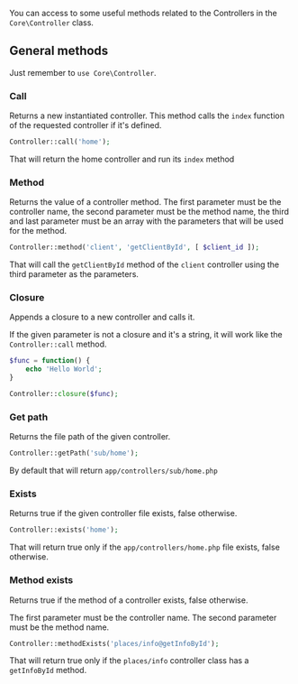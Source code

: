 You can access to some useful methods related to the Controllers in the `Core\Controller` class.

## General methods

Just remember to `use Core\Controller`.

### Call

Returns a new instantiated controller.
This method calls the `index` function of the requested controller if it's defined.

```php
Controller::call('home');
```

That will return the home controller and run its `index` method

### Method

Returns the value of a controller method.
The first parameter must be the controller name, the second parameter must be the method name, the third and last parameter must be an array with the parameters that will be used for the method.

```php
Controller::method('client', 'getClientById', [ $client_id ]);
```

That will call the `getClientById` method of the `client` controller using the third parameter as the parameters.

### Closure

Appends a closure to a new controller and calls it.

If the given parameter is not a closure and it's a string, it will work like the `Controller::call` method.

```php
$func = function() {
    echo 'Hello World';
}

Controller::closure($func);
```

### Get path

Returns the file path of the given controller.

```php
Controller::getPath('sub/home');
```

By default that will return `app/controllers/sub/home.php`

### Exists

Returns true if the given controller file exists, false otherwise.

```php
Controller::exists('home');
```

That will return true only if the `app/controllers/home.php` file exists, false otherwise. 

### Method exists

Returns true if the method of a controller exists, false otherwise.

The first parameter must be the controller name. The second parameter must be the method name.

```php
Controller::methodExists('places/info@getInfoById');
```

That will return true only if the `places/info` controller class has a `getInfoById` method.
